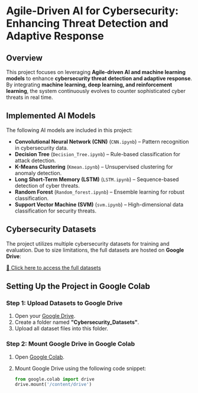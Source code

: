 # **Agile-Driven AI for Cybersecurity: Enhancing Threat Detection and Adaptive Response**  

## **Overview**  
This project focuses on leveraging **Agile-driven AI and machine learning models** to enhance **cybersecurity threat detection and adaptive response**. By integrating **machine learning, deep learning, and reinforcement learning**, the system continuously evolves to counter sophisticated cyber threats in real time.  

## **Implemented AI Models**  
The following AI models are included in this project:  
 
- **Convolutional Neural Network (CNN)** (`CNN.ipynb`) – Pattern recognition in cybersecurity data.  
- **Decision Tree** (`Decision_Tree.ipynb`) – Rule-based classification for attack detection.  
- **K-Means Clustering** (`Kmean.ipynb`) – Unsupervised clustering for anomaly detection.  
- **Long Short-Term Memory (LSTM)** (`LSTM.ipynb`) – Sequence-based detection of cyber threats.  
- **Random Forest** (`Random_forest.ipynb`) – Ensemble learning for robust classification.  
- **Support Vector Machine (SVM)** (`svm.ipynb`) – High-dimensional data classification for security threats.  

## **Cybersecurity Datasets**  
The project utilizes multiple cybersecurity datasets for training and evaluation. Due to size limitations, the full datasets are hosted on **Google Drive**:  

[🔗 Click here to access the full datasets](https://drive.google.com/drive/folders/1GU6Vr6cdjz9_UUT3U6Nm1IL_JfthiT3E?usp=sharing)  

## **Setting Up the Project in Google Colab**  

### **Step 1: Upload Datasets to Google Drive**  
1. Open your [Google Drive](https://drive.google.com/).  
2. Create a folder named **"Cybersecurity_Datasets"**.  
3. Upload all dataset files into this folder.  

### **Step 2: Mount Google Drive in Google Colab**  
1. Open [Google Colab](https://colab.research.google.com/).  
2. Mount Google Drive using the following code snippet:  

   ```python
   from google.colab import drive
   drive.mount('/content/drive')
